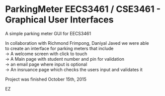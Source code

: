 # ParkingMeter EECS3461 / CSE3461 - Graphical User Interfaces

A simple parking meter GUI for EECS3461


In collaboration with Richmond Frimpong, Daniyal Javed we were able <br />
to create an interface for parking meters that include <br />
-> A welcome screen with click to touch <br />
-> A Main page with student number and pin for validation <br />
-> an email page where input is optional <br />
-> An insruance page which checks the users input and validates it <br />

Project was finished October 15th, 2015

EZ
